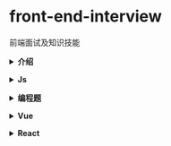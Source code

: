 # front-end-interview
前端面试及知识技能

<b><details><summary>介绍</summary></b>
1.本仓库是面向 web 前端开发者准备面试使用，包含自己在面试和学习过程中遇到的问题的总结，希望能对大家有所帮忙；

2.[参考](https://github.com/yisainan/web-interview)
</details>

<b><details><summary>Js</summary></b>
[详情](./content/js/js.md)
</details>

<b><details><summary>编程题</summary></b>
[详情](./content/编程题/编程题.md)
</details>

<b><details><summary>Vue</summary></b>
[详情](./content/vue/vue.md)
</details>

<b><details><summary>React</summary></b>
[详情](./content/react/react.md)
</details>

